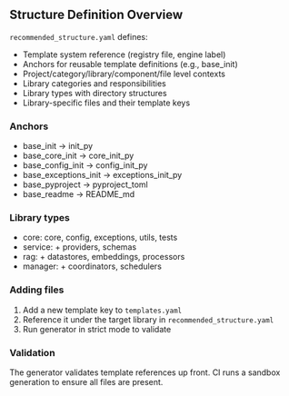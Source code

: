 ## Structure Definition Overview

`recommended_structure.yaml` defines:
- Template system reference (registry file, engine label)
- Anchors for reusable template definitions (e.g., base_init)
- Project/category/library/component/file level contexts
- Library categories and responsibilities
- Library types with directory structures
- Library-specific files and their template keys

### Anchors
- base_init -> init_py
- base_core_init -> core_init_py
- base_config_init -> config_init_py
- base_exceptions_init -> exceptions_init_py
- base_pyproject -> pyproject_toml
- base_readme -> README_md

### Library types
- core: core, config, exceptions, utils, tests
- service: + providers, schemas
- rag: + datastores, embeddings, processors
- manager: + coordinators, schedulers

### Adding files
1) Add a new template key to `templates.yaml`
2) Reference it under the target library in `recommended_structure.yaml`
3) Run generator in strict mode to validate

### Validation
The generator validates template references up front. CI runs a sandbox generation to ensure all files are present.

